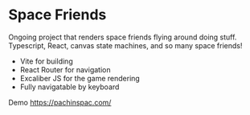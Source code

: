 # Space Friends

Ongoing project that renders space friends flying around doing stuff.
Typescript, React, canvas state machines, and so many space friends!

- Vite for building
- React Router for navigation
- Excaliber JS for the game rendering
- Fully navigatable by keyboard

Demo https://pachinspac.com/
